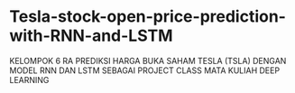 # Tesla-stock-open-price-prediction-with-RNN-and-LSTM
KELOMPOK 6 RA
PREDIKSI HARGA BUKA SAHAM TESLA (TSLA) DENGAN MODEL RNN DAN LSTM SEBAGAI PROJECT CLASS MATA KULIAH DEEP LEARNING


